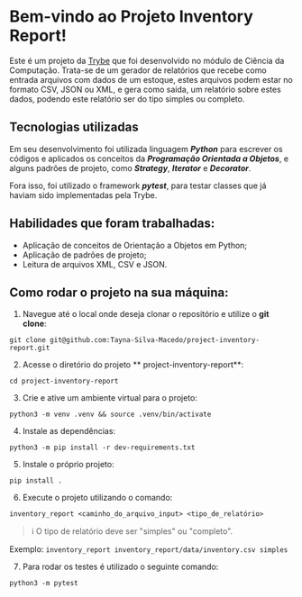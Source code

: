 # Bem-vindo ao Projeto Inventory Report!

Este é um projeto da [Trybe](https://www.betrybe.com/) que foi desenvolvido no módulo de Ciência da Computação.
Trata-se de um gerador de relatórios que recebe como entrada arquivos com dados de um estoque, estes arquivos podem estar no formato CSV, JSON ou XML, e gera como saída, um relatório sobre estes dados, podendo este relatório ser do tipo simples ou completo.

## Tecnologias utilizadas

Em seu desenvolvimento foi utilizada linguagem ***Python*** para escrever os códigos e aplicados os conceitos da ***Programação Orientada a Objetos***, e alguns padrões de projeto, como ***Strategy***, ***Iterator*** e ***Decorator***.

Fora isso, foi utilizado o framework ***pytest***, para testar classes que já haviam sido implementadas pela Trybe.

## Habilidades que foram trabalhadas:

  - Aplicação de conceitos de Orientação a Objetos em Python; 
  - Aplicação de padrões de projeto;
  - Leitura de arquivos XML, CSV e JSON.

## Como rodar o projeto na sua máquina:

1. Navegue até o local onde deseja clonar o repositório e utilize o **git clone**:
```
git clone git@github.com:Tayna-Silva-Macedo/project-inventory-report.git
```

2. Acesse o diretório do projeto **
project-inventory-report**:
```
cd project-inventory-report
```

3. Crie e ative um ambiente virtual para o projeto:
```
python3 -m venv .venv && source .venv/bin/activate
```

4. Instale as dependências:
```
python3 -m pip install -r dev-requirements.txt
```

5. Instale o próprio projeto:
```
pip install .
```

6. Execute o projeto utilizando o comando:
```
inventory_report <caminho_do_arquivo_input> <tipo_de_relatório>
```
> ℹ️ O tipo de relatório deve ser "simples" ou "completo".

Exemplo: ```inventory_report inventory_report/data/inventory.csv simples```

7. Para rodar os testes é utilizado o seguinte comando:

```
python3 -m pytest
```
